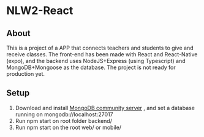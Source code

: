 # NLW2-React

## About

This is a project of a APP that connects teachers and students to give and receive classes. The front-end has been made with React and React-Native (expo),
and the backend uses NodeJS+Express (using Typescript) and MongoDB+Mongoose as the database. The project is not ready for production yet.

## Setup

1) Download and install [MongoDB community server](https://www.mongodb.com/try/download/community) , and set a database running on mongodb://localhost:27017
2) Run npm start on root folder backend/
3) Run npm start on the root web/ or mobile/

